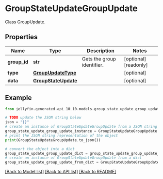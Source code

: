 # GroupStateUpdateGroupUpdate

Class GroupUpdate.

## Properties

Name | Type | Description | Notes
------------ | ------------- | ------------- | -------------
**group_id** | **str** | Gets the group identifier. | [optional] [readonly] 
**type** | [**GroupUpdateType**](GroupUpdateType.md) |  | [optional] 
**data** | [**GroupStateUpdate**](GroupStateUpdate.md) |  | [optional] 

## Example

```python
from jellyfin.generated.api_10_10.models.group_state_update_group_update import GroupStateUpdateGroupUpdate

# TODO update the JSON string below
json = "{}"
# create an instance of GroupStateUpdateGroupUpdate from a JSON string
group_state_update_group_update_instance = GroupStateUpdateGroupUpdate.from_json(json)
# print the JSON string representation of the object
print(GroupStateUpdateGroupUpdate.to_json())

# convert the object into a dict
group_state_update_group_update_dict = group_state_update_group_update_instance.to_dict()
# create an instance of GroupStateUpdateGroupUpdate from a dict
group_state_update_group_update_from_dict = GroupStateUpdateGroupUpdate.from_dict(group_state_update_group_update_dict)
```
[[Back to Model list]](README.md#documentation-for-models) [[Back to API list]](README.md#documentation-for-api-endpoints) [[Back to README]](README.md)


